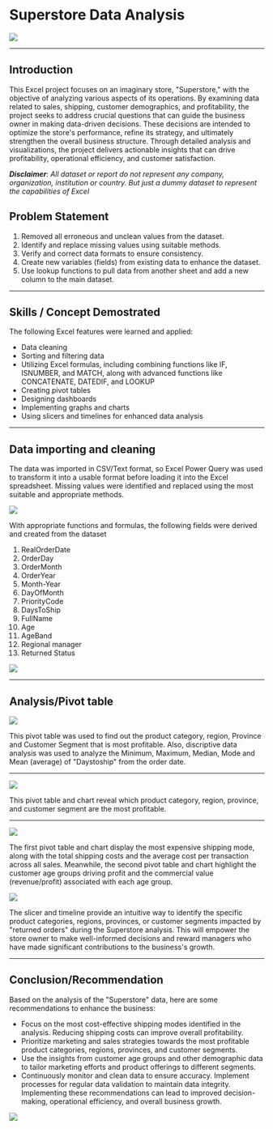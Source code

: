 # Superstore Data Analysis
![](Superstore_dashboard.JPG)
___

## Introduction
This Excel project focuses on an imaginary store, "Superstore," with the objective of analyzing various aspects of its operations. By examining data related to sales, shipping, customer demographics, and profitability, the project seeks to address crucial questions that can guide the business owner in making data-driven decisions. These decisions are intended to optimize the store's performance, refine its strategy, and ultimately strengthen the overall business structure. Through detailed analysis and visualizations, the project delivers actionable insights that can drive profitability, operational efficiency, and customer satisfaction.

**_Disclaimer_**: _All dataset or report do not represent any company, organization, institution or country. But just a dummy dataset to represent the capabilities of Excel_

## Problem Statement
1. Removed all erroneous and unclean values from the dataset.
2. Identify and replace missing values using suitable methods.
3. Verify and correct data formats to ensure consistency.
4. Create new variables (fields) from existing data to enhance the dataset.
5. Use lookup functions to pull data from another sheet and add a new column to the main dataset.
___

## Skills / Concept Demostrated
The following Excel features were learned and applied:
- Data cleaning
- Sorting and filtering data
- Utilizing Excel formulas, including combining functions like IF, ISNUMBER, and MATCH, along with advanced functions like CONCATENATE, DATEDIF, and LOOKUP
- Creating pivot tables
- Designing dashboards
- Implementing graphs and charts
- Using slicers and timelines for enhanced data analysis
___

## Data importing and cleaning
The data was imported in CSV/Text format, so Excel Power Query was used to transform it into a usable format before loading it into the Excel spreadsheet. Missing values were identified and replaced using the most suitable and appropriate methods.

![](CSV_imported_dataset.JPG)

With appropriate functions and formulas, the following fields were derived and created from the dataset
1.	RealOrderDate
2.	OrderDay
3.	OrderMonth
4.	 OrderYear 
5.	Month-Year 
6.	DayOfMonth 
7.	PriorityCode
8.	DaysToShip
9.	FullName
10.	Age
11.	AgeBand
12.	Regional manager
13.	Returned Status

![](Cleaned_dataset.JPG)
___


## Analysis/Pivot table
![](Dayofship.JPG)

This pivot table was used to find out the product category, region, Province and Customer Segment that is most profitable. Also, discriptive data analysis was used to analyze the Minimum, Maximum, Median, Mode and Mean (average) of "Daystoship" from the order date.
___

![](Profit_customer.JPG)

This pivot table and chart reveal which product category, region, province, and customer segment are the most profitable.
___

![](Shipping_cost.JPG)

The first pivot table and chart display the most expensive shipping mode, along with the total shipping costs and the average cost per transaction across all sales. Meanwhile, the second pivot table and chart highlight the customer age groups driving profit and the commercial value (revenue/profit) associated with each age group.

![](Slicer_effect.JPG)

The slicer and timeline provide an intuitive way to identify the specific product categories, regions, provinces, or customer segments impacted by "returned orders" during the Superstore analysis.  This will empower the store owner to make well-informed decisions and reward managers who have made significant contributions to the business's growth.
___
## Conclusion/Recommendation
Based on the analysis of the "Superstore" data, here are some recommendations to enhance the business:

- Focus on the most cost-effective shipping modes identified in the analysis. Reducing shipping costs can improve overall profitability.
- Prioritize marketing and sales strategies towards the most profitable product categories, regions, provinces, and customer segments.
- Use the insights from customer age groups and other demographic data to tailor marketing efforts and product offerings to different segments.
- Continuously monitor and clean data to ensure accuracy. Implement processes for regular data validation to maintain data integrity.
Implementing these recommendations can lead to improved decision-making, operational efficiency, and overall business growth.

![](Thank_you.jpg)
